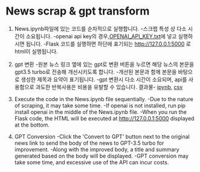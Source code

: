 # News scrap & gpt transform
1. News.ipynb파일에 있는 코드를 순차적으로 실행합니다.
	-스크랩 특성 상 다소 시간이 소요됩니다.
	-openai api key의 경우,[OPENAI_API_KEY.txt](https://github.com/wpfkcm33/News-scrap/blob/main/OPENAI_API_KEY.txt)에 넣고 실행하시면 됩니다.
	-Flask 코드를 실행하면 하단에 표기되는 http://127.0.0.1:5000 로 html이 실행됩니다.
2. gpt 변환
	-원본 뉴스 링크 옆에 있는 gpt로 변환 버튼을 누르면 해당 뉴스의 본문을 gpt3.5 turbo로 전송해 개선시키도록 합니다.
	-개선된 본문과 함께 본문을 바탕으로 생성한 제목과 요약이 표기됩니다.
	-gpt 변환시 다소 시간이 소요되며, api를 사용함으로 과도한 반복사용은 비용을 유발할 수 있습니다.
결과물- [ipynb](https://github.com/wpfkcm33/News-scrap/blob/main/News.ipynb), [csv](https://github.com/wpfkcm33/News-scrap/blob/main/news_data.csv)

1. Execute the code in the News.ipynb file sequentially.
	-Due to the nature of scraping, it may take some time.
	-If openai is not installed, run pip install openai in the middle of the News.ipynb file.
	-When you run the Flask code, the HTML will be executed at http://127.0.0.1:5000 displayed at the bottom.
2. GPT Conversion
	-Click the 'Convert to GPT' button next to the original news link to send the body of the news to GPT-3.5 turbo for improvement.
	-Along with the improved body, a title and summary generated based on the body will be displayed.
	-GPT conversion may take some time, and excessive use of the API can incur costs.
